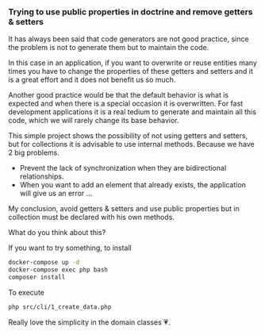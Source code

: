 ### Trying to use public properties in doctrine and remove getters & setters

It has always been said that code generators are not good practice, since the problem is not to generate them but to maintain the code.

In this case in an application, if you want to overwrite or reuse entities many times you have to change the properties of these getters and setters and it is a great effort and it does not benefit us so much.

Another good practice would be that the default behavior is what is expected and when there is a special occasion it is overwritten.
For fast development applications it is a real tedium to generate and maintain all this code, which we will rarely change its base behavior.

This simple project shows the possibility of not using getters and setters, but for collections it is advisable to use internal methods. Because we have 2 big problems.

- Prevent the lack of synchronization when they are bidirectional relationships.
- When you want to add an element that already exists, the application will give us an error ...

My conclusion, avoid getters & setters and use public properties but in collection must be declared with his own methods.

What do you think about this? 

If you want to try something, to install

```sh
docker-compose up -d
docker-compose exec php bash
composer install
```

To execute 

```sh
php src/cli/1_create_data.php
```

Really love the simplicity in the domain classes :heartpulse:.